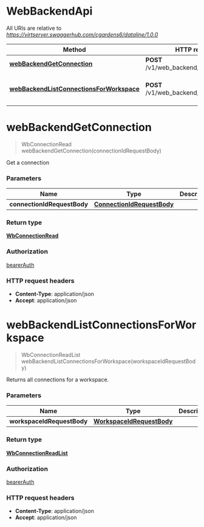 # WebBackendApi

All URIs are relative to *https://virtserver.swaggerhub.com/cgardens6/dataline/1.0.0*

Method | HTTP request | Description
------------- | ------------- | -------------
[**webBackendGetConnection**](WebBackendApi.md#webBackendGetConnection) | **POST** /v1/web_backend/connections/get | Get a connection
[**webBackendListConnectionsForWorkspace**](WebBackendApi.md#webBackendListConnectionsForWorkspace) | **POST** /v1/web_backend/connections/list | Returns all connections for a workspace.


<a name="webBackendGetConnection"></a>
# **webBackendGetConnection**
> WbConnectionRead webBackendGetConnection(connectionIdRequestBody)

Get a connection

### Parameters

Name | Type | Description  | Notes
------------- | ------------- | ------------- | -------------
 **connectionIdRequestBody** | [**ConnectionIdRequestBody**](../io.dataline.api.client.model/ConnectionIdRequestBody.md)|  |

### Return type

[**WbConnectionRead**](../io.dataline.api.client.model/WbConnectionRead.md)

### Authorization

[bearerAuth](../README.md#bearerAuth)

### HTTP request headers

- **Content-Type**: application/json
- **Accept**: application/json

<a name="webBackendListConnectionsForWorkspace"></a>
# **webBackendListConnectionsForWorkspace**
> WbConnectionReadList webBackendListConnectionsForWorkspace(workspaceIdRequestBody)

Returns all connections for a workspace.

### Parameters

Name | Type | Description  | Notes
------------- | ------------- | ------------- | -------------
 **workspaceIdRequestBody** | [**WorkspaceIdRequestBody**](../io.dataline.api.client.model/WorkspaceIdRequestBody.md)|  |

### Return type

[**WbConnectionReadList**](../io.dataline.api.client.model/WbConnectionReadList.md)

### Authorization

[bearerAuth](../README.md#bearerAuth)

### HTTP request headers

- **Content-Type**: application/json
- **Accept**: application/json

